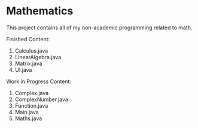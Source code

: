 # Mathematics
This project contains all of my non-academic programming related to math.

Finished Content:
1. Calculus.java
2. LinearAlgebra.java
3. Matrix.java
4. UI.java

Work in Progress Content:
1. Complex.java
2. ComplexNumber.java
3. Function.java
4. Main.java
5. Maths.java
